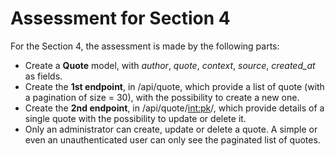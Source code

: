 # Assessment for Section 4
For the Section 4, the assessment is made by the following parts:

- Create a **Quote** model, with _author_, _quote_, _context_, _source_, _created_at_ as fields.
- Create the **1st endpoint**, in /api/quote, which provide a list of quote (with a pagination of size = 30), with the possibility to create a new one.
- Create the **2nd endpoint**, in /api/quote/<int:pk>/, which provide details of a single quote with the possibility to update or delete it. 
- Only an administrator can create, update or delete a quote. A simple or even an unauthenticated user can only see the paginated list of quotes. 